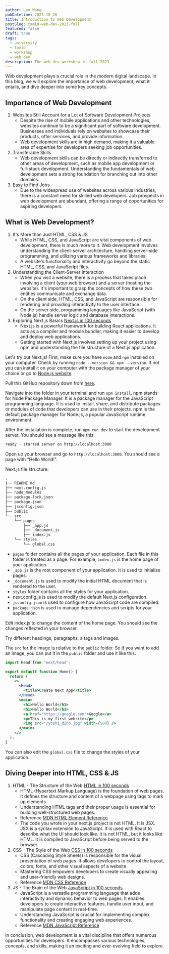```yaml
---
author: Leo Wang
pubDatetime: 2023-10-26
title: Introduction to Web Development
postSlug: tamid-web-dev-2023-fall
featured: false
draft: true
tags:
  - university
  - tamid
  - workshop
  - web dev
description: The web dev workshop in fall 2023
---
```


Web development plays a crucial role in the modern digital landscape. In this blog, we will explore the importance of web development, what it entails, and dive deeper into some key concepts.

## Importance of Web Development

1. Websites Still Account for a Lot of Software Development Projects
   - Despite the rise of mobile applications and other technologies, websites continue to be a significant part of software development. Businesses and individuals rely on websites to showcase their products, offer services, and provide information.
   - Web development skills are in high demand, making it a valuable area of expertise for developers seeking job opportunities.
2. Transferable Skills
   - Web development skills can be directly or indirectly transferred to other areas of development, such as mobile app development or full-stack development. Understanding the fundamentals of web development sets a strong foundation for branching out into other domains.
3. Easy to Find Jobs
   - Due to the widespread use of websites across various industries, there is a constant need for skilled web developers. Job prospects in web development are abundant, offering a range of opportunities for aspiring developers.

## What is Web Development?

1. It's More than Just HTML, CSS & JS
   - While HTML, CSS, and JavaScript are vital components of web development, there is much more to it. Web development involves understanding the client-server architecture, handling server-side programming, and utilizing various frameworks and libraries.
   - A website's functionality and interactivity go beyond the static HTML, CSS, and JavaScript files.
2. Understanding the Client-Server Interaction
   - When you visit a website, there is a process that takes place involving a client (your web browser) and a server (hosting the website). It's important to grasp the concepts of how these two entities communicate and exchange data.
   - On the client side, HTML, CSS, and JavaScript are responsible for rendering and providing interactivity to the user interface.
   - On the server side, programming languages like JavaScript (with Node.js) handle server logic and database interactions.
3. Exploring Next.js Basics [Next.js in 100 seconds](https://youtu.be/Sklc_fQBmcs?si=NCnlUAQ7LP5n-g44)
   - Next.js is a powerful framework for building React applications. It acts as a compiler and module bundler, making it easier to develop and deploy web applications.
   - Getting started with Next.js involves setting up your project using npm and understanding the file structure of a Next.js application.

Let's try out Next.js! First, make sure you have `node` and `npm` installed on your computer. Check by running `node --version && npm --version`. If not you can install it on your computer with the package manager of your choice or go to [Node.js website](https://nodejs.org/en).

Pull this GitHub repository down from [here](https://github.com/ImPrankster/tamid-web-dev-nextjs).

Navigate into the folder in your terminal and run `npm install`. npm stands for Node Package Manager. It is a package manager for the JavaScript programming language. It is used to install, share, and distribute packages or modules of code that developers can use in their projects. npm is the default package manager for Node.js, a popular JavaScript runtime environment.

After the installation is complete, run `npm run dev` to start the development server. You should see a message like this:

```bash
ready - started server on http://localhost:3000
```

Open up your browser and go to `http://localhost:3000`. You should see a page with "Hello World!".

Next.js file structure:

```bash
.
├── README.md
├── next.config.js
├── node_modules
├── package-lock.json
├── package.json
├── jsconfig.json
├── public
└── src
    └── pages
        ├── _app.js
        ├── _document.js
        ├── index.js
    └── styles
        └── global.css
```

- `pages` folder contains all the pages of your application. Each file in this folder is treated as a page. For example, `index.js` is the home page of your application.
- `_app.js` is the root component of your application. It is used to initialize pages.
- `_document.js` is used to modify the initial HTML document that is rendered to the user.
- `styles` folder contains all the styles for your application.
- next.config.js is used to modify the default Next.js configuration.
- `jsconfig.json` is used to configure how JavaScirpt code are compiled.
- `package.json` is used to manage dependencies and scripts for your application.

Edit index.js to change the content of the home page. You should see the changes reflected in your browser.

Try different headings, paragraphs, a tags and images.

The `src` for the image is relative to the `public` folder. So if you want to add an image, you can put it in the `public` folder and use it like this.

```jsx
import Head from "next/head";

export default function Home() {
  return (
    <>
      <Head>
        <title>Create Next App</title>
      </Head>
      <main>
        <h1>Hello World</h1>
        <h1>Hello World</h1>
        <a href="https://google.com">Google</a>
        <p>This is my first website</p>
        <img src="/yoshi_dino.jpg" width={500} />
      </main>
    </>
  );
}
```

You can also edit the `global.css` file to change the styles of your application.

## Diving Deeper into HTML, CSS & JS

1. HTML - The Structure of the Web [HTML in 100 seconds](https://youtu.be/ok-plXXHlWw?si=cMtKTKKyManmwo8-)
   - HTML (Hypertext Markup Language) is the foundation of web pages. It defines the structure and content of a webpage using tags to mark up elements.
   - Understanding HTML tags and their proper usage is essential for building well-structured web pages.
   - Reference [MDN HTML Element Reference](https://developer.mozilla.org/en-US/docs/Web/HTML/Element)
   - The code you wrote in your next.js project is not HTML. It is JSX. JSX is a syntax extension to JavaScript. It is used with React to describe what the UI should look like. It is not HTML, but it looks like HTML. It is compiled to JavaScript before being served to the browser.
2. CSS - The Style of the Web [CSS in 100 seconds](https://youtu.be/OEV8gMkCHXQ?si=mZMvKQ_h9uXONG-8)
   - CSS (Cascading Style Sheets) is responsible for the visual presentation of web pages. It allows developers to control the layout, colors, fonts, and other visual aspects of a website.
   - Mastering CSS empowers developers to create visually appealing and user-friendly web designs.
   - Reference [MDN CSS Reference](https://developer.mozilla.org/en-US/docs/Web/CSS/Reference)
3. JS - The Brain of the Web [JavaScript in 100 seconds](https://youtu.be/DHjqpvDnNGE?si=qRSmUVgUC4DpogLL)
   - JavaScript is a versatile programming language that adds interactivity and dynamic behavior to web pages. It enables developers to create interactive features, handle user input, and manipulate page content in real-time.
   - Understanding JavaScript is crucial for implementing complex functionality and creating engaging web experiences.
   - Reference [MDN JavaScript Reference](https://developer.mozilla.org/en-US/docs/Web/JavaScript/Reference)

In conclusion, web development is a vital discipline that offers numerous opportunities for developers. It encompasses various technologies, concepts, and skills, making it an exciting and ever-evolving field to explore.
